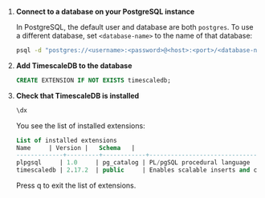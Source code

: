 <Procedure >

1. **Connect to a database on your PostgreSQL instance**

   In PostgreSQL, the default user and database are both `postgres`. To use a 
   different database, set `<database-name>` to the name of that database:

   ```bash
   psql -d "postgres://<username>:<password>@<host>:<port>/<database-name>"
   ```

1.  **Add TimescaleDB to the database**

    ```sql
    CREATE EXTENSION IF NOT EXISTS timescaledb;
    ```

1.  **Check that TimescaleDB is installed**
    
    ```sql
    \dx
    ```
    
    You see the list of installed extensions:

    ```sql
    List of installed extensions
    Name     | Version |   Schema   |                                      Description                                      
    -------------+---------+------------+---------------------------------------------------------------------------------------
    plpgsql     | 1.0     | pg_catalog | PL/pgSQL procedural language
    timescaledb | 2.17.2  | public     | Enables scalable inserts and complex queries for time-series data (Community Edition)
    ```
    Press q to exit the list of extensions.

</Procedure>
